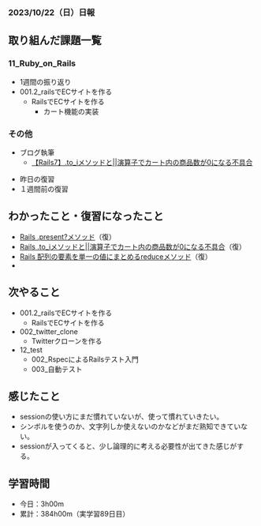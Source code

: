 ### 2023/10/22（日）日報
## 取り組んだ課題一覧

### 11_Ruby_on_Rails
  - 1週間の振り返り 
  - 001.2_railsでECサイトを作る
    - RailsでECサイトを作る 
      - カート機能の実装

<!-- ### 12_test
  - 001_テスト技法について学ぶ
    - セクション6 - セクション10 -->


### その他
- ブログ執筆
  - [【Rails7】.to_iメソッドと||演算子でカート内の商品数が0になる不具合](https://tatsuki-ju.hatenablog.com/entry/2023/10/22/183538)
<!-- - 模写コーディング
  - [作って学ぶコーディング学習サイト](https://code-step.com/)
    - [【入門編】recipemenu](https://github.com/imahoritatsuki/copyingCoding/tree/main/introductory-recipemenu/output) -->
<!-- - 関連書籍
  - [Good Code, Bad Code ～持続可能な開発のためのソフトウェアエンジニア的思考](https://amzn.asia/d/7NzMcZp) -->
<!-- - 関連記事・動画
  - [初心者プログラマが犯しがちな過ち25選](https://qiita.com/rana_kualu/items/379eefb3a40c6b44cb92) -->
- 昨日の復習
- １週間前の復習

## わかったこと・復習になったこと
  - [Rails .present?メソッド](https://www.notion.so/Rails-present-ae3fb5709cb74a24859805ecb4823af7?pvs=4)（復）
  - [Rails .to_iメソッドと||演算子でカート内の商品数が0になる不具合](https://www.notion.so/Rails-to_i-0-da016e1d4e6e4a7ca51d0e78cbe7e330?pvs=4)（復）
  - [Rails 配列の要素を単一の値にまとめるreduceメソッド](https://www.notion.so/Rails-reduce-7ec1eb4354aa442f9168aad03089da92?pvs=4)（復）
  - 

## 次やること
  - 001.2_railsでECサイトを作る
    - RailsでECサイトを作る
  - 002_twitter_clone
    - Twitterクローンを作る
- 12_test
  - 002_RspecによるRailsテスト入門
  - 003_自動テスト

## 感じたこと
- sessionの使い方にまだ慣れていないが、使って慣れていきたい。
- シンボルを使うのか、文字列しか使えないのかなどがまだ熟知できていない。
- sessionが入ってくると、少し論理的に考える必要性が出てきた感じがする。


## 学習時間
- 今日：3h00m
- 累計：384h00m（実学習89日目）

